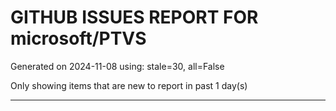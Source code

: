 
# GITHUB ISSUES REPORT FOR microsoft/PTVS


Generated on 2024-11-08 using: stale=30, all=False


Only showing items that are new to report in past 1 day(s)


---




















